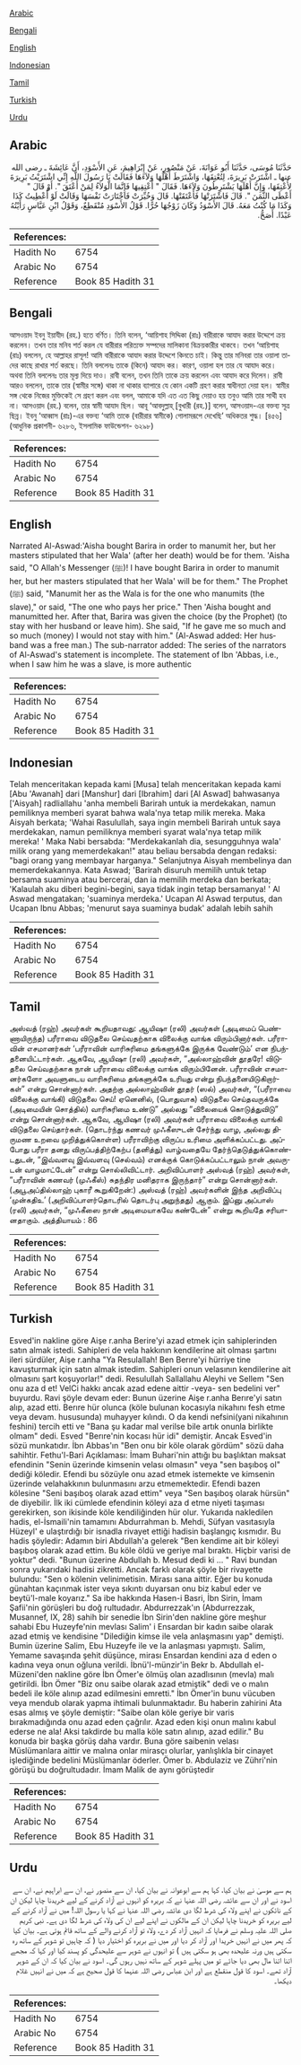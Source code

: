 [Arabic](#arabic)

[Bengali](#bengali)

[English](#english)

[Indonesian](#indonesian)

[Tamil](#tamil)

[Turkish](#turkish)

[Urdu](#urdu)

## Arabic


<div dir="rtl" lang="ar" style={{fontSize:'larger',backgroundColor:'#f8f9fa',padding:20}}>
حَدَّثَنَا مُوسَى، حَدَّثَنَا أَبُو عَوَانَةَ، عَنْ مَنْصُورٍ، عَنْ إِبْرَاهِيمَ، عَنِ الأَسْوَدِ، أَنَّ عَائِشَةَ ـ رضى الله عنها ـ اشْتَرَتْ بَرِيرَةَ، لِتُعْتِقَهَا، وَاشْتَرَطَ أَهْلُهَا وَلاَءَهَا فَقَالَتْ يَا رَسُولَ اللَّهِ إِنِّي اشْتَرَيْتُ بَرِيرَةَ لأُعْتِقَهَا، وَإِنَّ أَهْلَهَا يَشْتَرِطُونَ وَلاَءَهَا‏.‏ فَقَالَ ‏"‏ أَعْتِقِيهَا فَإِنَّمَا الْوَلاَءُ لِمَنْ أَعْتَقَ ‏"‏‏.‏ أَوْ قَالَ ‏"‏ أَعْطَى الثَّمَنَ ‏"‏‏.‏ قَالَ فَاشْتَرَتْهَا فَأَعْتَقَتْهَا‏.‏ قَالَ وَخُيِّرَتْ فَاخْتَارَتْ نَفْسَهَا وَقَالَتْ لَوْ أُعْطِيتُ كَذَا وَكَذَا مَا كُنْتُ مَعَهُ‏.‏ قَالَ الأَسْوَدُ وَكَانَ زَوْجُهَا حُرًّا‏.‏ قَوْلُ الأَسْوَدِ مُنْقَطِعٌ، وَقَوْلُ ابْنِ عَبَّاسٍ رَأَيْتُهُ عَبْدًا‏.‏ أَصَحُّ‏.‏
</div>
<div style={{backgroundColor:'#f8f9fa',padding:20, marginBottom: 10}}><table> <thead> <tr> <th>References:</th> <th></th> </tr> </thead> <tbody><tr><td>Hadith No</td><td>6754</td></tr><tr><td>Arabic No</td><td>6754</td></tr><tr><td>Reference</td><td>Book 85 Hadith 31</td></tr></tbody></table></div>

## Bengali


<div dir="ltr" lang="bn" style={{fontSize:'larger',backgroundColor:'#f8f9fa',padding:20}}>
আসওয়াদ ইবনু ইয়াযীদ (রহ.) হতে বর্ণিত। তিনি বলেন, ‘আয়িশাহ সিদ্দিকা (রাঃ) বারীরাকে আযাদ করার উদ্দেশে ক্রয় করলেন। তখন তার মনিব শর্ত করল যে বারীরার পরিত্যক্ত সম্পদের মালিকানা বিক্রয়কারীর থাকবে। তখন ‘আয়িশাহ (রাঃ) বললেন, হে আল্লাহর রাসূল! আমি বারীরাকে আযাদ করার উদ্দেশে কিনতে চাই। কিন্তু তার মনিবরা তার ওয়ালা তাদের কাছে রাখার শর্ত করছে। তিনি বললেনঃ তাকে (কিনে) আযাদ কর। কারণ, ওয়ালা হল তার যে আযাদ করে। অথবা তিনি বললেনঃ তার মূল্য দিয়ে দাও। রাবী বলেন, তখন তিনি তাকে ক্রয় করলেন এবং আযাদ করে দিলেন। রাবী আরও বললেন, তাকে তার (স্বামীর সঙ্গে) থাকা না থাকার ব্যাপারে যে কোন একটি গ্রহণ করার স্বাধীনতা দেয়া হল। স্বামীর সঙ্গ থেকে নিজের মুক্তিকেই সে গ্রহণ করল এবং বলল, আমাকে যদি এত এত কিছু দেয়াও হয় তবুও আমি তার সাথী হব না। আসওয়াদ (রহ.) বলেন, তার স্বামী আযাদ ছিল। আবূ ‘আবদুল্লাহ্ [বুখারী (রহ.)] বলেন, আসওয়াদ-এর বক্তব্য সূত্র ছিন্ন। ইবনু ‘আব্বাস (রাঃ)-এর বক্তব্য ‘আমি তাকে (বারীরার স্বামীকে) গোলামরূপে দেখেছি’ অধিকতর শুদ্ধ। [৪৫৬] (আধুনিক প্রকাশনী- ৬২৮৬, ইসলামিক ফাউন্ডেশন- ৬২৯৮)
</div>
<div style={{backgroundColor:'#f8f9fa',padding:20, marginBottom: 10}}><table> <thead> <tr> <th>References:</th> <th></th> </tr> </thead> <tbody><tr><td>Hadith No</td><td>6754</td></tr><tr><td>Arabic No</td><td>6754</td></tr><tr><td>Reference</td><td>Book 85 Hadith 31</td></tr></tbody></table></div>

## English


<div dir="ltr" lang="en" style={{fontSize:'larger',backgroundColor:'#f8f9fa',padding:20}}>
Narrated Al-Aswad:'Aisha bought Barira in order to manumit her, but her masters stipulated that her Wala' (after her death) would be for them. 'Aisha said, "O Allah's Messenger (ﷺ)! I have bought Barira in order to manumit her, but her masters stipulated that her Wala' will be for them." The Prophet (ﷺ) said, "Manumit her as the Wala is for the one who manumits (the slave)," or said, "The one who pays her price." Then 'Aisha bought and manumitted her. After that, Barira was given the choice (by the Prophet) (to stay with her husband or leave him). She said, "If he gave me so much and so much (money) I would not stay with him." (Al-Aswad added: Her husband was a free man.) The sub-narrator added: The series of the narrators of Al-Aswad's statement is incomplete. The statement of Ibn 'Abbas, i.e., when I saw him he was a slave, is more authentic
</div>
<div style={{backgroundColor:'#f8f9fa',padding:20, marginBottom: 10}}><table> <thead> <tr> <th>References:</th> <th></th> </tr> </thead> <tbody><tr><td>Hadith No</td><td>6754</td></tr><tr><td>Arabic No</td><td>6754</td></tr><tr><td>Reference</td><td>Book 85 Hadith 31</td></tr></tbody></table></div>

## Indonesian


<div dir="ltr" lang="id" style={{fontSize:'larger',backgroundColor:'#f8f9fa',padding:20}}>
Telah menceritakan kepada kami [Musa] telah menceritakan kepada kami [Abu 'Awanah] dari [Manshur] dari [Ibrahim] dari [Al Aswad] bahwasanya ['Aisyah] radliallahu 'anha membeli Barirah untuk ia merdekakan, namun pemiliknya memberi syarat bahwa wala'nya tetap milik mereka. Maka Aisyah berkata; 'Wahai Rasulullah, saya ingin membeli Barirah untuk saya merdekakan, namun pemiliknya memberi syarat wala'nya tetap milik mereka! ' Maka Nabi bersabda: "Merdekakanlah dia, sesungguhnya wala' milik orang yang memerdekakan!" atau beliau bersabda dengan redaksi: "bagi orang yang membayar harganya." Selanjutnya Aisyah membelinya dan memerdekakannya. Kata Aswad; 'Barirah disuruh memilih untuk tetap bersama suaminya atau bercerai, dan ia memilih merdeka dan berkata; 'Kalaulah aku diberi begini-begini, saya tidak ingin tetap bersamanya! ' Al Aswad mengatakan; 'suaminya merdeka.' Ucapan Al Aswad terputus, dan Ucapan Ibnu Abbas; 'menurut saya suaminya budak' adalah lebih sahih
</div>
<div style={{backgroundColor:'#f8f9fa',padding:20, marginBottom: 10}}><table> <thead> <tr> <th>References:</th> <th></th> </tr> </thead> <tbody><tr><td>Hadith No</td><td>6754</td></tr><tr><td>Arabic No</td><td>6754</td></tr><tr><td>Reference</td><td>Book 85 Hadith 31</td></tr></tbody></table></div>

## Tamil


<div dir="ltr" lang="ta" style={{fontSize:'larger',backgroundColor:'#f8f9fa',padding:20}}>
அஸ்வத் (ரஹ்) அவர்கள் கூறியதாவது: ஆயிஷா (ரலி) அவர்கள் (அடிமைப் பெண்ணாயிருந்த) பரீராவை விடுதலை செய்வதற்காக விலைக்கு வாங்க விரும்பினார்கள். பரீராவின் எசமானர்கள் ‘பரீராவின் வாரிசுரிமை தங்களுக்கே இருக்க வேண்டும்’ என நிபந்தனையிட்டார்கள். ஆகவே, ஆயிஷா (ரலி) அவர்கள், “அல்லாஹ்வின் தூதரே! விடுதலை செய்வதற்காக நான் பரீராவை விலைக்கு வாங்க விரும்பினேன். பரீராவின் எசமானர்களோ அவளுடைய வாரிசுரிமை தங்களுக்கே உரியது என்று நிபந்தனையிடுகிறார்கள்” என்று சொன்னார்கள். அதற்கு அல்லாஹ்வின் தூதர் (ஸல்) அவர்கள், “(பரீராவை விலைக்கு வாங்கி) விடுதலை செய்! ஏனெனில், (பொதுவாக) விடுதலை செய்தவருக்கே (அடிமையின் சொத்தில்) வாரிசுரிமை உண்டு” அல்லது “விலையைக் கொடுத்துவிடு” என்று சொன்னார்கள். ஆகவே, ஆயிஷா (ரலி) அவர்கள் பரீராவை விலைக்கு வாங்கி விடுதலை செய்தார்கள். (தொடர்ந்து கணவர் முஃகீஸுடன் சேர்ந்து வாழ, அல்லது திருமண உறவை முறித்துக்கொள்ள) பரீராவிற்கு விருப்ப உரிமை அளிக்கப்பட்டது. அப்போது பரீரா தனது விருப்பத்திற்கேற்ப (தனித்து) வாழ்வதையே தேர்ந்தெடுத்துக்கொண்டதுடன், “இவ்வளவு இவ்வளவு (செல்வம்) எனக்குக் கொடுக்கப்பட்டாலும் நான் அவருடன் வாழமாட்டேன்” என்று சொல்லிவிட்டார். அறிவிப்பாளர் அஸ்வத் (ரஹ்) அவர்கள், “பரீராவின் கணவர் (முஃகீஸ்) சுதந்திர மனிதராக இருந்தார்” என்று சொன்னார்கள். (அபூஅப்தில்லாஹ் புகாரீ கூறுகிறேன்:) அஸ்வத் (ரஹ்) அவர்களின் இந்த அறிவிப்பு ‘முன்கதிஉ’ (அறிவிப்பாளர்தொடரில் தொடர்பு அறுந்தது) ஆகும். இப்னு அப்பாஸ் (ரலி) அவர்கள், “முஃகீஸை நான் அடிமையாகவே கண்டேன்” என்று கூறியதே சரியானதாகும். அத்தியாயம் : 86
</div>
<div style={{backgroundColor:'#f8f9fa',padding:20, marginBottom: 10}}><table> <thead> <tr> <th>References:</th> <th></th> </tr> </thead> <tbody><tr><td>Hadith No</td><td>6754</td></tr><tr><td>Arabic No</td><td>6754</td></tr><tr><td>Reference</td><td>Book 85 Hadith 31</td></tr></tbody></table></div>

## Turkish


<div dir="ltr" lang="tr" style={{fontSize:'larger',backgroundColor:'#f8f9fa',padding:20}}>
Esved'in nakline göre Aişe r.anha Berire'yi azad etmek için sahiplerinden satın almak istedi. Sahipleri de vela hakkının kendilerine ait olması şartını ileri sürdüler, Aişe r.anha "Ya Resulallah! Ben Berıre'yi hürriye tine kavuşturmak için satın almak istedim. Sahipleri onun velasının kendilerine ait olmasını şart koşuyorlar!" dedi. Resulullah Sallallahu Aleyhi ve Sellem "Sen onu aza d et! VelCi hakkı ancak azad edene aittir -veya- sen bedelini ver" buyurdu. Ravi şöyle devam eder: Bunun üzerine Aişe r.anha Berıre'yi satın alıp, azad etti. Berıre hür olunca (köle bulunan kocasıyla nikahını fesh etme veya devam. hususunda) muhayyer kılındı. O da kendi nefsini(yani nikahının feshini) tercih etti ve "Bana şu kadar mal verilse bile artık onunla birlikte olmam" dedi. Esved "Berıre'nin kocası hür idi" demiştir. Ancak Esved'in sözü munkatıdır. İbn Abbas'ın "Ben onu bir köle olarak gördüm" sözü daha sahihtir. Fethu'l-Bari Açıklaması: İmam Buhari'nin attığı bu başlıktan maksat efendinin "Senin üzerinde kimsenin velası olmasın" veya "sen başıboş ol" dediği köledir. Efendi bu sözüyle onu azad etmek istemekte ve kimsenin üzerinde velahakkının bulunmasını arzu etmemektedir. Efendi bazen kölesine "Seni başıboş olarak azad ettim" veya "Sen başıboş olarak hürsün" de diyebilir. İlk iki cümlede efendinin köleyi aza d etme niyeti taşıması gerekirken, son ikisinde köle kendiliğinden hür olur. Yukarıda nakledilen hadis, el-İsmaili'nin tamamını Abdurrahman b. Mehdi, Süfyan vasıtasıyla Hüzeyl' e ulaştırdığı bir isnadla rivayet ettiği hadisin başlangıç kısmıdır. Bu hadis şöyledir: Adamın biri Abdullah'a gelerek "Ben kendime ait bir köleyi başıboş olarak azad ettim. Bu köle öldü ve geriye mal bıraktı. Hiçbir varisi de yoktur" dedi. "Bunun üzerine Abdullah b. Mesud dedi ki ... " Ravi bundan sonra yukarıdaki hadisi zikretti. Ancak farklı olarak şöyle bir rivayette bulundu: "Sen o kölenin velinimetisin. Mirası sana aittir. Eğer bu konuda günahtan kaçınmak ister veya sıkıntı duyarsan onu biz kabul eder ve beytü'l-male koyarız." Sa ibe hakkında Hasen-i Basri, İbn Sirin, İmam Şafii'nin görüşleri bu doğ rultudadır. Abdurrezzak'ın (Abdurrezzak, Musannef, IX, 28) sahih bir senedie İbn Sirin'den nakline göre meşhur sahabi Ebu Huzeyfe'nin mevlası Salim' i Ensardan bir kadın saibe olarak azad etmiş ve kendisine "Dilediğin kimse ile vela anlaşmasını yap" demişti. Bumin üzerine Salim, Ebu Huzeyfe ile ve la anlaşması yapmıştı. Salim, Yemame savaşında şehit düşünce, mirası Ensardan kendini aza d eden o kadına veya onun oğluna verildi. İbnü'l-münzir'in Bekr b. Abdullah el-Müzeni'den nakline göre İbn Ömer'e ölmüş olan azadlısının (mevla) malı getirildi. İbn Ömer "Biz onu saibe olarak azad etmiştik" dedi ve o malın bedeli ile köle alınıp azad edilmesini emretti." İbn Ömer'in bunu vücuben veya mendub olarak yapma ihtimali bulunmaktadır. Bu haberin zahirini Ata esas almış ve şöyle demiştir: "Saibe olan köle geriye bir varis bırakmadığında onu azad eden çağrılır. Azad eden kişi onun malını kabul ederse ne ala! Aksi takdirde bu malla köle satın alınıp, azad edilir." Bu konuda bir başka görüş daha vardır. Buna göre saibenin velası Müslümanlara aittir ve malına onlar mirasçı olurlar, yanlışlıkla bir cinayet işlediğinde bedelini Müslümanlar öderler. Ömer b. Abdulaziz ve Zühri'nin görüşü bu doğrultudadır. İmam Malik de aynı görüştedir
</div>
<div style={{backgroundColor:'#f8f9fa',padding:20, marginBottom: 10}}><table> <thead> <tr> <th>References:</th> <th></th> </tr> </thead> <tbody><tr><td>Hadith No</td><td>6754</td></tr><tr><td>Arabic No</td><td>6754</td></tr><tr><td>Reference</td><td>Book 85 Hadith 31</td></tr></tbody></table></div>

## Urdu


<div dir="rtl" lang="ur" style={{fontSize:'larger',backgroundColor:'#f8f9fa',padding:20}}>
ہم سے موسیٰ نے بیان کیا، کہا ہم سے ابوعوانہ نے بیان کیا، ان سے منصور نے، ان سے ابراہیم نے، ان سے اسود نے اور ان سے عائشہ رضی اللہ عنہا نے کہ بریرہ کو انہوں نے آزاد کرنے کے لیے خریدنا چاہا لیکن ان کے نائکوں نے اپنے ولاء کی شرط لگا دی عائشہ رضی اللہ عنہا نے کہا یا رسول اللہ! میں نے آزاد کرنے کے لیے بریرہ کو خریدنا چاہا لیکن ان کے مالکوں نے اپنے لیے ان کی ولاء کی شرط لگا دی ہے۔ نبی کریم صلی اللہ علیہ وسلم نے فرمایا کہ انہیں آزاد کر دے، ولاء تو آزاد کرنے والے کے ساتھ قائم ہوتی ہے۔ بیان کیا کہ پھر میں نے انہیں خریدا اور آزاد کر دیا اور میں نے بریرہ کو اختیار دیا ( کہ چاہیں تو شوہر کے ساتھ رہ سکتی ہیں ورنہ علیحدہ بھی ہو سکتی ہیں ) تو انہوں نے شوہر سے علیحدگی کو پسند کیا اور کہا کہ مجھے اتنا اتنا مال بھی دیا جائے تو میں پہلے شوہر کے ساتھ نہیں رہوں گی۔ اسود نے بیان کیا کہ ان کے شوہر آزاد تھے۔ اسود کا قول منقطع ہے اور ابن عباس رضی اللہ عنہما کا قول صحیح ہے کہ میں نے انہیں غلام دیکھا۔
</div>
<div style={{backgroundColor:'#f8f9fa',padding:20, marginBottom: 10}}><table> <thead> <tr> <th>References:</th> <th></th> </tr> </thead> <tbody><tr><td>Hadith No</td><td>6754</td></tr><tr><td>Arabic No</td><td>6754</td></tr><tr><td>Reference</td><td>Book 85 Hadith 31</td></tr></tbody></table></div>